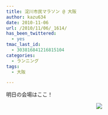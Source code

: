```yaml
---
title: 淀川市民マラソン @ 大阪
author: kazu634
date: 2010-11-06
url: /2010/11/06/_1614/
has_been_twittered:
  - yes
tmac_last_id:
  - 303816841216815104
categories:
  - ランニング
tags:
  - 大阪

---
```

<div class="pp_items">
<div class="pp_item" align="left">
<p>
      明日の会場はここ！
</p>
</div>
  
<div class="pp_item" align="center">
<img src="http://static.pixelpipe.com/9faace37-1987-4fcf-984b-fec93d11b8ae_b.jpg" style="max-width: 100%;" />
</div>
</div>